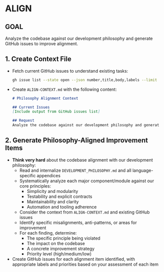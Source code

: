 # ALIGN

## GOAL
Analyze the codebase against our development philosophy and generate GitHub issues to improve alignment.

## 1. Create Context File
- Fetch current GitHub issues to understand existing tasks:
  ```bash
  gh issue list --state open --json number,title,body,labels --limit 100
  ```
- Create `ALIGN-CONTEXT.md` with the following content:
  ```markdown
  # Philosophy Alignment Context

  ## Current Issues
  [Include output from GitHub issues list]

  ## Request
  Analyze the codebase against our development philosophy and generate items to improve alignment.
  ```

## 2. Generate Philosophy-Aligned Improvement Items
- **Think very hard** about the codebase alignment with our development philosophy:
  - Read and internalize `DEVELOPMENT_PHILOSOPHY.md` and all language-specific appendices
  - Systematically analyze each major component/module against our core principles:
    * Simplicity and modularity
    * Testability and explicit contracts
    * Maintainability and clarity
    * Automation and tooling adherence
  - Consider the context from `ALIGN-CONTEXT.md` and existing GitHub issues
  - Identify specific misalignments, anti-patterns, or areas for improvement
  - For each finding, determine:
    * The specific principle being violated
    * The impact on the codebase
    * A concrete improvement strategy
    * Priority level (high/medium/low)
- Create GitHub issues for each alignment item identified, with appropriate labels and priorities based on your assessment of each item
